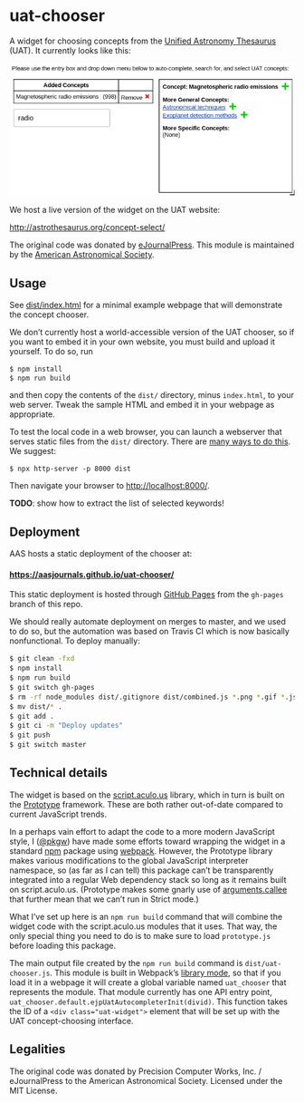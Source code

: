 # uat-chooser

A widget for choosing concepts from the
[Unified Astronomy Thesaurus](http://astrothesaurus.org/) (UAT). It currently
looks like this:

![Simple example screenshot](img/screenshot.png)

We host a live version of the widget on the UAT website:

http://astrothesaurus.org/concept-select/

The original code was donated by [eJournalPress](https://ejpress.com/). This
module is maintained by the [American Astronomical Society](https://aas.org/).


## Usage

See [dist/index.html](dist/index.html) for a minimal example webpage that will
demonstrate the concept chooser.

We don’t currently host a world-accessible version of the UAT chooser, so if
you want to embed it in your own website, you must build and upload it
yourself. To do so, run

```
$ npm install
$ npm run build
```

and then copy the contents of the `dist/` directory, minus `index.html`, to
your web server. Tweak the sample HTML and embed it in your webpage as
appropriate.

To test the local code in a web browser, you can launch a webserver that
serves static files from the `dist/` directory. There are
[many ways to do this](https://gist.github.com/willurd/5720255). We suggest:

```
$ npx http-server -p 8000 dist
```

Then navigate your browser to <http://localhost:8000/>.

**TODO**: show how to extract the list of selected keywords!


## Deployment

AAS hosts a static deployment of the chooser at:

#### https://aasjournals.github.io/uat-chooser/

This static deployment is hosted through [GitHub Pages][ghpages] from the
`gh-pages` branch of this repo.

[ghpages]: https://pages.github.com/

We should really automate deployment on merges to master, and we used to do so,
but the automation was based on Travis CI which is now basically nonfunctional.
To deploy manually:

```sh
$ git clean -fxd
$ npm install
$ npm run build
$ git switch gh-pages
$ rm -rf node_modules dist/.gitignore dist/combined.js *.png *.gif *.js
$ mv dist/* .
$ git add .
$ git ci -m "Deploy updates"
$ git push
$ git switch master
```

## Technical details

The widget is based on the [script.aculo.us](https://script.aculo.us/)
library, which in turn is built on the [Prototype](http://prototypejs.org/)
framework. These are both rather out-of-date compared to current JavaScript
trends.

In a perhaps vain effort to adapt the code to a more modern JavaScript style,
I ([@pkgw](https://github.com/pkgw)) have made some efforts toward wrapping
the widget in a standard [npm](https://www.npmjs.com/) package using
[webpack](https://webpack.js.org/). However, the Prototype library makes
various modifications to the global JavaScript interpreter namespace, so (as
far as I can tell) this package can’t be transparently integrated into a
regular Web dependency stack so long as it remains built on script.aculo.us.
(Prototype makes some gnarly use of
[arguments.callee](https://developer.mozilla.org/en-US/docs/Web/JavaScript/Reference/Functions/arguments/callee)
that further mean that we can’t run in Strict mode.)

What I’ve set up here is an `npm run build` command that will combine the
widget code with the script.aculo.us modules that it uses. That way, the only
special thing you need to do is to make sure to load `prototype.js` before
loading this package.

The main output file created by the `npm run build` command is
`dist/uat-chooser.js`. This module is built in Webpack’s
[library mode](https://webpack.js.org/configuration/output/#output-librarytarget),
so that if you load it in a webpage it will create a global variable named
`uat_chooser` that represents the module. That module currently has one API
entry point, `uat_chooser.default.ejpUatAutocompleterInit(divid)`. This
function takes the ID of a `<div class="uat-widget">` element that will be
set up with the UAT concept-choosing interface.


## Legalities

The original code was donated by Precision Computer Works, Inc. /
eJournalPress to the American Astronomical Society. Licensed under the MIT
License.
